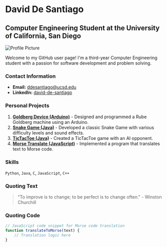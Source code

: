 # David De Santiago
## Computer Engineering Student at the University of California, San Diego

![Profile Picture](images/profile.jpg) <!-- Replace with the actual path to your image in the repository -->

Welcome to my GitHub user page! I'm a third-year Computer Engineering student with a passion for software development and problem solving.

### Contact Information
- **Email:** [ddesantiago@ucsd.edu](mailto:ddesantiago@ucsd.edu)
- **LinkedIn:** [david-de-santiago](https://www.linkedin.com/in/david-de-santiago-a485b4240)

### Personal Projects
1. [**Goldberg Device (Arduino)**](#goldberg-device-arduino) - Designed and programmed a Rube Goldberg machine using an Arduino.
2. [**Snake Game (Java)**](#snake-game-java) - Developed a classic Snake Game with various difficulty levels and sound effects.
3. [**TicTacToe (Java)**](#tictactoe-java) - Created a TicTacToe game with an AI opponent.
4. [**Morse Translate (JavaScript)**](#morse-translate-javascript) - Implemented a program that translates text to Morse code.

### Skills
`Python`, `Java`, `C`, `JavaScript`, `C++`

### Quoting Text
> "To improve is to change; to be perfect is to change often." - Winston Churchill

### Quoting Code
```javascript
// JavaScript code snippet for Morse code translation
function translateToMorse(text) {
    // Translation logic here
}
